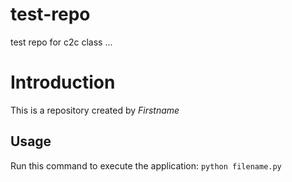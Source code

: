 # test-repo
test repo for c2c class
...
# Introduction
This is a repository created by *Firstname*
## Usage
Run this command to execute the application: `python filename.py`
